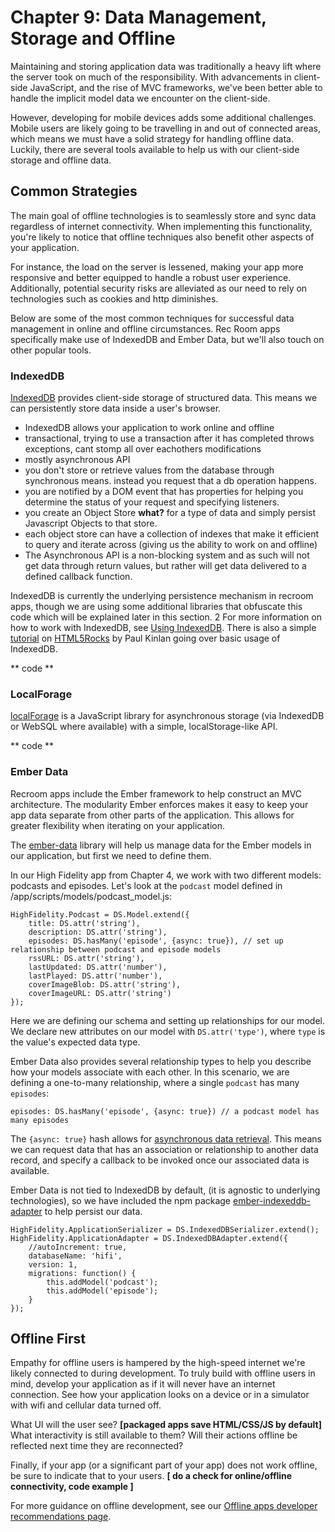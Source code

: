 # Chapter 9: Data Management, Storage and Offline



Maintaining and storing application data was traditionally a heavy lift where the server took on much of the responsibility. With advancements in client-side JavaScript, and the rise of MVC frameworks, we've been better able to handle the implicit model data we encounter on the client-side.

However, developing for mobile devices adds some additional challenges. Mobile users are likely going to be travelling in and out of connected areas, which means we must have a solid strategy for handling offline data. Luckily, there are several tools available to  help us with our client-side storage and offline data.

## Common Strategies
The main goal of offline technologies is to seamlessly store and sync data regardless of internet connectivity. When implementing this functionality, you're likely to notice that offline techniques also benefit other aspects of your application.

For instance, the load on the server is lessened, making your app more responsive and better equipped to handle a robust user experience. Additionally, potential security risks are alleviated as our need to rely on technologies such as cookies and http diminishes.

Below are some of the most common techniques for successful data management in online and offline circumstances. Rec Room apps specifically make use of IndexedDB and Ember Data, but we'll also touch on other popular tools.

### IndexedDB
[IndexedDB][indexed-db] provides client-side storage of structured data. This means we can persistently store data inside a user's browser. 

- IndexedDB allows your application to work online and offline
- transactional, trying to use a transaction after it has completed throws exceptions, cant stomp all over eachothers modifications
- mostly asynchronous API
- you don't store or retrieve values from the database through synchronous means. instead you request that a db operation happens.
- you are notified by a DOM event that has properties for helping you determine the status of your request and specifying listeners.
- you create an Object Store **what?** for a type of data and simply persist Javascript Objects to that store.
- each object store can have a collection of indexes that make it efficient to query and iterate across (giving us the ability to work on and offline)
- The Asynchronous API is a non-blocking system and as such will not get data through return values, but rather will get data delivered to a defined callback function. 

IndexedDB is currently the underlying persistence mechanism in recroom apps, though we are using some additional libraries that obfuscate this code which will be explained later in this section.
2
For more information on how to work with IndexedDB, see [Using IndexedDB](https://developer.mozilla.org/en-US/docs/Web/API/IndexedDB_API/Using_IndexedDB). There is also a simple [tutorial](http://www.html5rocks.com/en/tutorials/indexeddb/todo/) on [HTML5Rocks](http://www.html5rocks.com) by Paul Kinlan going over basic usage of IndexedDB.

** code ** 

### LocalForage
[localForage][local-forage] is a JavaScript library for asynchronous storage (via IndexedDB or WebSQL where available) with a simple, localStorage-like API.

** code ** 


### Ember Data
Recroom apps include the Ember framework to help construct an MVC architecture. The modularity Ember enforces makes it easy to keep your app data separate from other parts of the application. This allows for greater flexibility when iterating on your application.

The [ember-data][ember-data] library will help us manage data for the Ember models in our application, but first we need to define them.

In our High Fidelity app from Chapter 4, we work with two different models: podcasts and episodes. Let's look at the `podcast` model defined in /app/scripts/models/podcast_model.js:

````
HighFidelity.Podcast = DS.Model.extend({
    title: DS.attr('string'),
    description: DS.attr('string'),
    episodes: DS.hasMany('episode', {async: true}), // set up relationship between podcast and episode models
    rssURL: DS.attr('string'),
    lastUpdated: DS.attr('number'),
    lastPlayed: DS.attr('number'),
    coverImageBlob: DS.attr('string'),
    coverImageURL: DS.attr('string')
});
````

Here we are defining our schema and setting up relationships for our model. We declare new attributes on our model with `DS.attr('type')`, where `type` is the value's expected data type. 

Ember Data also provides several relationship types to help you describe how your models associate with each other. In this scenario, we are defining a one-to-many relationship, where a single `podcast` has many `episodes`:
  
  `episodes: DS.hasMany('episode', {async: true}) // a podcast model has many episodes`

The `{async: true}` hash allows for [asynchronous data retrieval](http://www.toptal.com/emberjs/a-thorough-guide-to-ember-data#associationModifiers). This means we can request data that has an association or relationship to another data record, and specify a callback to be invoked once our associated data is available.


Ember Data is not tied to IndexedDB by default, (it is agnostic to underlying technologies), so we have included the npm package [ember-indexeddb-adapter](https://github.com/kurko/ember-indexeddb-adapter/) to help persist our data.

````
HighFidelity.ApplicationSerializer = DS.IndexedDBSerializer.extend();
HighFidelity.ApplicationAdapter = DS.IndexedDBAdapter.extend({
    //autoIncrement: true,
    databaseName: 'hifi',
    version: 1,
    migrations: function() {
        this.addModel('podcast');
        this.addModel('episode');
    }
});
````

## Offline First
Empathy for offline users is hampered by the high-speed internet we're likely connected to during development. To truly build with offline users in mind, develop your application as if it will never have an internet connection. See how your application looks on a device or in a simulator with wifi and cellular data turned off. 

What UI will the user see? **[packaged apps save HTML/CSS/JS by default]** What interactivity is still available to them? Will their actions offline be reflected next time they are reconnected?

Finally, if your app (or a significant part of your app) does not work offline, be sure to indicate that to your users. **[ do a check for online/offline connectivity, code example ]**

For more guidance on offline development, see our [Offline apps developer recommendations page](https://developer.mozilla.org/en-US/Apps/Build/Offline).



[indexed-db]: https://www.google.com/url?q=https%3A%2F%2Fdeveloper.mozilla.org%2Fen-US%2Fdocs%2FIndexedDB&sa=D&sntz=1&usg=AFQjCNHuwdSJ3rzZYhJSoAA6UrMuLW0Bvg
[local-forage]: https://github.com/mozilla/localForage
[ember-data]: https://github.com/emberjs/data

